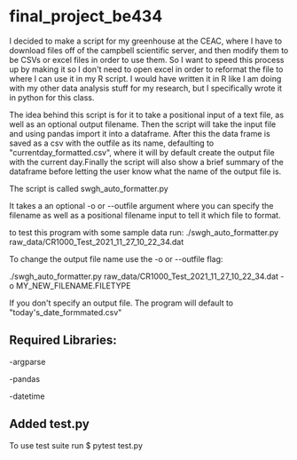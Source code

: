 # final_project_be434

I decided to make a script for my greenhouse at the CEAC, where I have to download files off of the campbell scientific server, and then modify them to be CSVs or excel files in order to use them. So I want to speed this process up by making it so I don't need to open excel in order to reformat the file to where I can use it in my R script. I would have written it in R like I am doing with my other data analysis stuff for my research, but I specifically wrote it in python for this class.

The idea behind this script is for it to take a positional input of a text file, as well as an optional output filename. Then the script will take the input file and using pandas import it into a dataframe. After this the data frame is saved as a csv with the outfile as its name, defaulting to "currentday_formatted.csv", where it will by default create the output file with the current day.Finally the script will also show a brief summary of the dataframe before letting the user know what the name of the output file is.

The script is called swgh_auto_formatter.py

It takes a an optional -o or --outfile argument where you can specify the filename as well as a positional filename input to tell it which file to format.

to test this program with some sample data run:
./swgh_auto_formatter.py raw_data/CR1000_Test_2021_11_27_10_22_34.dat

To change the output file name use the -o or --outfile flag:

./swgh_auto_formatter.py raw_data/CR1000_Test_2021_11_27_10_22_34.dat -o MY_NEW_FILENAME.FILETYPE

If you don't specify an output file. The program will default to "today's_date_formmated.csv"

## Required Libraries:
-argparse

-pandas

-datetime 

## Added test.py

To use test suite run $ pytest test.py


